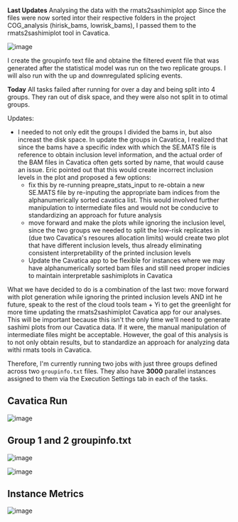 **Last Updates**
Analysing the data with the rmats2sashimiplot app Since the files were now sorted intor their respective folders in the project COG_analysis (hirisk_bams, lowrisk_bams), I passed them to the rmats2sashimiplot tool in Cavatica.

![image](https://user-images.githubusercontent.com/54278292/187238750-670d3ac8-274d-445c-8f7a-8e4de37f6d49.png)


I create the groupinfo text file and obtaine the filtered event file that was generated after the statistical model was run on the two replicate groups. I will also run with the up and downregulated splicing events.


**Today**
All tasks failed after running for over a day and being split into 4 groups. They ran out of disk space, and they were also not split in to otimal groups. 

Updates: 
- I needed to not only edit the groups I divided the bams in, but also increast the disk space. In update the groups in Cavatica, I realized that since the bams have a specific index with which the SE.MATS file is reference to obtain inclusion level information, and the actual order of the BAM files in Cavatica often gets sorted by name, that would cause an issue. Eric pointed out that this would create incorrect inclusion levels in the plot and proposed a few options:
  - fix this by re-running preapre_stats_input to re-obtain a new SE.MATS file by re-inputing the appropriate bam indices from the alphanumerically sorted cavatica list. This would involved further manipulation to intermediate files and would not be conducive to standardizing an approach for future analysis 
  - move forward and make the plots while ignoring the inclusion level, since the two groups we needed to split the low-risk replicates in (due two Cavatica's resoures allocation limits) would create two plot that have different inclusion levels, thus already eliminating consistent interpretability of the printed inclusion levels
  - Update the Cavatica app to be flexible for instances where we may have alphanumerically sorted bam files and still need proper indicies to maintain interpretable sashimiplots in Cavatica 

What we have decided to do is a combination of the last two: move forward with plot generation while ignoring the printed inclusion levels AND int he future, speak to the rest of the cloud tools team + Yi to get the greenlight for more time updating the rmats2sashimiplot Cavatica app for our analyses. This will be important because this isn't the only time we'll need to generate sashimi plots from our Cavatica data. If it were, the manual manipulation of intermediate files might be acceptable. However, the goal of this analysis is to not only obtain results, but to standardize an approach for analyzing data withi rmats tools in Cavatica. 

Therefore, I'm currently running two jobs with just three groups defined across two ```groupinfo.txt``` files. They also have **3000** parallel instances assigned to them via the Execution Settings tab in each of the tasks. 

## **Cavatica Run**
![image](https://user-images.githubusercontent.com/54278292/187276884-1f62d255-07b9-4f07-a8bd-8ee727bf6825.png)

## **Group 1 and 2 groupinfo.txt**
![image](https://user-images.githubusercontent.com/54278292/187276926-6bff0994-d70f-4c23-9008-6b947e0c91cc.png)

![image](https://user-images.githubusercontent.com/54278292/187277659-9652808a-e589-4628-99e3-8af80d0f9bd9.png)


## **Instance Metrics**
![image](https://user-images.githubusercontent.com/54278292/187277165-d1625025-a3ff-49c5-8d14-d27584f2db41.png)




